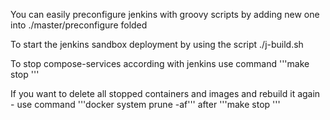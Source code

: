 You can easily preconfigure jenkins with groovy scripts by adding new one into ./master/preconfigure folded

To start the jenkins sandbox deployment by using the script ./j-build.sh

To stop compose-services according with jenkins use command '''make stop '''

If you want to delete all stopped containers and images and rebuild it again - use command '''docker system prune -af''' after '''make stop '''

